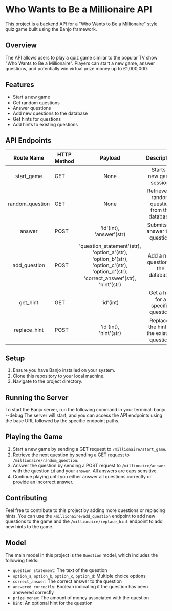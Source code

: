 # Who Wants to Be a Millionaire API

This project is a backend API for a "Who Wants to Be a Millionaire" style quiz game built using the Banjo framework.

## Overview

The API allows users to play a quiz game similar to the popular TV show "Who Wants to Be a Millionaire". Players can start a new game, answer questions, and potentially win virtual prize money up to £1,000,000.

## Features

- Start a new game
- Get random questions
- Answer questions
- Add new questions to the database
- Get hints for questions
- Add hints to existing questions

## API Endpoints

|    Route Name   	| HTTP Method 	|                                                                          Payload                                                                          	|                   Description                  	|
|:---------------:	|-------------	|:---------------------------------------------------------------------------------------------------------------------------------------------------------:	|:----------------------------------------------:	|
|    start_game   	|     GET     	|                                                                            None                                                                           	| Starts a new game session.                     	|
| random_question 	|     GET     	|                                                                            None                                                                           	| Retrieves a random question from the database. 	|
|      answer     	|     POST    	|                                                                'id'(int),<br>'answer'(str)                                                                	| Submits an answer to a question.               	|
|   add_question  	|     POST    	| 'question_statement'(str), <br>'option_a'(str), <br>'option_b'(str), <br>'option_c'(str), <br>'option_d'(str), <br>'correct_answer'(str), <br>'hint'(str) 	| Add a new question to the database.            	|
|     get_hint    	|     GET     	|                                                                         'id'(int)                                                                         	| Get a hint for a specific question.            	|
|   replace_hint  	|     POST    	|                                                                 'id (int), <br>'hint'(str)                                                                	| Replaces the hint of the existing question.    	|

## Setup

1. Ensure you have Banjo installed on your system.
2. Clone this repository to your local machine.
3. Navigate to the project directory.

## Running the Server

To start the Banjo server, run the following command in your terminal:
banjo --debug
The server will start, and you can access the API endpoints using the base URL followed by the specific endpoint paths.

## Playing the Game

1. Start a new game by sending a GET request to `/millionaire/start_game`.
2. Retrieve the next question by sending a GET request to `/millionaire/random_question`.
3. Answer the question by sending a POST request to `/millionaire/answer` with the question `id` and your `answer`. All answers are caps sensitive.
4. Continue playing until you either answer all questions correctly or provide an incorrect answer.

## Contributing

Feel free to contribute to this project by adding more questions or replacing hints. You can use the `/millionaire/add_question` endpoint to add new questions to the game and the `/millionaire/replace_hint` endpoint to add new hints to the game.

## Model

The main model in this project is the `Question` model, which includes the following fields:

- `question_statement`: The text of the question
- `option_a`, `option_b`, `option_c`, `option_d`: Multiple choice options
- `correct_answer`: The correct answer to the question
- `answered_correctly`: Boolean indicating if the question has been answered correctly
- `prize_money`: The amount of money associated with the question
- `hint`: An optional hint for the question